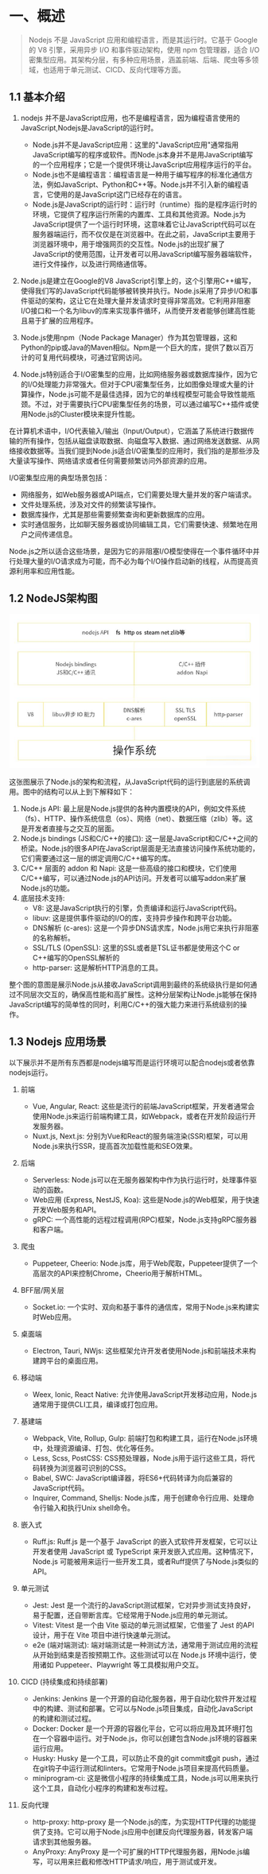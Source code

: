 # 一、概述

>Nodejs 不是 JavaScript 应用和编程语言，而是其运行时。它基于 Google 的 V8 引擎，采用异步 I/O 和事件驱动架构，使用 npm 包管理器，适合 I/O 密集型应用。其架构分层，有多种应用场景，涵盖前端、后端、爬虫等多领域，也适用于单元测试、CICD、反向代理等方面。

## 1.1 基本介绍


1. nodejs 并不是JavaScript应用，也不是编程语言，因为编程语言使用的JavaScript,Nodejs是JavaScript的运行时。
    - Node.js并不是JavaScript应用：这里的"JavaScript应用"通常指用JavaScript编写的程序或软件。而Node.js本身并不是用JavaScript编写的一个应用程序；它是一个提供环境让JavaScript应用程序运行的平台。
    - Node.js也不是编程语言：编程语言是一种用于编写程序的标准化通信方法，例如JavaScript、Python和C++等。Node.js并不引入新的编程语言，它使用的是JavaScript这门已经存在的语言。
    - Node.js是JavaScript的运行时：运行时（runtime）指的是程序运行时的环境，它提供了程序运行所需的内置库、工具和其他资源。Node.js为JavaScript提供了一个运行时环境，这意味着它让JavaScript代码可以在服务器端运行，而不仅仅是在浏览器中。在此之前，JavaScript主要用于浏览器环境中，用于增强网页的交互性。Node.js的出现扩展了JavaScript的使用范围，让开发者可以用JavaScript编写服务器端软件，进行文件操作，以及进行网络通信等。

2. Node.js是建立在Google的V8 JavaScript引擎上的，这个引擎用C++编写，使得我们写的JavaScript代码能够被转换并执行。Node.js采用了异步I/O和事件驱动的架构，这让它在处理大量并发请求时变得非常高效。它利用非阻塞I/O接口和一个名为libuv的库来实现事件循环，从而使开发者能够创建高性能且易于扩展的应用程序。


3. Node.js使用npm（Node Package Manager）作为其包管理器，这和Python的pip或Java的Maven相似。Npm是一个巨大的库，提供了数以百万计的可复用代码模块，可通过官网访问。


4. Node.js特别适合于I/O密集型的应用，比如网络服务器或数据库操作，因为它的I/O处理能力非常强大。但对于CPU密集型任务，比如图像处理或大量的计算操作，Node.js可能不是最佳选择，因为它的单线程模型可能会导致性能瓶颈。不过，对于需要执行CPU密集型任务的场景，可以通过编写C++插件或使用Node.js的Cluster模块来提升性能。

在计算机术语中，I/O代表输入/输出（Input/Output），它涵盖了系统进行数据传输的所有操作，包括从磁盘读取数据、向磁盘写入数据、通过网络发送数据、从网络接收数据等。当我们提到Node.js适合I/O密集型的应用时，我们指的是那些涉及大量读写操作、网络请求或者任何需要频繁访问外部资源的应用。

I/O密集型应用的典型场景包括：

- 网络服务，如Web服务器或API端点，它们需要处理大量并发的客户端请求。
- 文件处理系统，涉及对文件的频繁读写操作。
- 数据库操作，尤其是那些需要频繁查询和更新数据库的应用。
- 实时通信服务，比如聊天服务器或协同编辑工具，它们需要快速、频繁地在用户之间传递信息。

Node.js之所以适合这些场景，是因为它的非阻塞I/O模型使得在一个事件循环中并行处理大量的I/O请求成为可能，而不必为每个I/O操作启动新的线程，从而提高资源利用率和应用性能。


## 1.2 NodeJS架构图

![](/backend/node/base/001.jpeg)

这张图展示了Node.js的架构和流程，从JavaScript代码的运行到底层的系统调用。图中的结构可以从上到下解释如下：

1. Node.js API: 最上层是Node.js提供的各种内置模块的API，例如文件系统（fs）、HTTP、操作系统信息（os）、网络（net）、数据压缩（zlib）等。这是开发者直接与之交互的层面。
2. Node.js bindings (JS和C/C++的接口): 这一层是JavaScript和C/C++之间的桥梁。Node.js的很多API在JavaScript层面是无法直接访问操作系统功能的，它们需要通过这一层的绑定调用C/C++编写的库。
3. C/C++ 层面的 addon 和 Napi: 这是一些高级的接口和模块，它们使用C/C++编写，可以通过Node.js的API访问。开发者可以编写addon来扩展Node.js的功能。
4. 底层技术支持:
    - V8: 这是JavaScript执行的引擎，负责编译和运行JavaScript代码。
    - libuv: 这是提供事件驱动的I/O的库，支持异步操作和跨平台功能。
    - DNS解析 (c-ares): 这是一个异步DNS请求库，Node.js用它来执行非阻塞的名称解析。
    - SSL/TLS (OpenSSL): 这里的SSL或者是TSL证书都是使用这个C or C++编写的OpenSSL解析的
    - http-parser: 这是解析HTTP消息的工具。

整个图的意图是展示Node.js从接收JavaScript调用到最终的系统级执行是如何通过不同层次交互的，确保高性能和高扩展性。这种分层架构让Node.js能够在保持JavaScript编写的简单性的同时，利用C/C++的强大能力来进行系统级别的操作。

## 1.3 Nodejs 应用场景

以下展示并不是所有东西都是nodejs编写而是运行环境可以配合nodejs或者依靠nodejs运行。

1. 前端
    - Vue, Angular, React: 这些是流行的前端JavaScript框架，开发者通常会使用Node.js来运行前端构建工具，如Webpack，或者在开发阶段运行开发服务器。
    - Nuxt.js, Next.js: 分别为Vue和React的服务端渲染(SSR)框架，可以用Node.js来执行SSR，提高首次加载性能和SEO效果。

2. 后端
    - Serverless: Node.js可以在无服务器架构中作为执行运行时，处理事件驱动的函数。
    - Web应用 (Express, NestJS, Koa): 这些是Node.js的Web框架，用于快速开发Web服务和API。
    - gRPC: 一个高性能的远程过程调用(RPC)框架，Node.js支持gRPC服务器和客户端。

3. 爬虫
    - Puppeteer, Cheerio: Node.js库，用于Web爬取，Puppeteer提供了一个高层次的API来控制Chrome，Cheerio用于解析HTML。

4. BFF层/网关层
    - Socket.io: 一个实时、双向和基于事件的通信库，常用于Node.js来构建实时Web应用。

5. 桌面端
    - Electron, Tauri, NWjs: 这些框架允许开发者使用Node.js和前端技术来构建跨平台的桌面应用。

6. 移动端
    - Weex, Ionic, React Native: 允许使用JavaScript开发移动应用，Node.js通常用于提供CLI工具，编译或打包应用。

7. 基建端
    - Webpack, Vite, Rollup, Gulp: 前端打包和构建工具，运行在Node.js环境中，处理资源编译、打包、优化等任务。
    - Less, Scss, PostCSS: CSS预处理器，Node.js用于运行这些工具，将代码转换为浏览器可识别的CSS。
    - Babel, SWC: JavaScript编译器，将ES6+代码转译为向后兼容的JavaScript代码。
    - Inquirer, Command, Shelljs: Node.js库，用于创建命令行应用、处理命令行输入和执行Unix shell命令。

8. 嵌入式
    - Ruff.js: Ruff.js 是一个基于 JavaScript 的嵌入式软件开发框架，它可以让开发者使用 JavaScript 或 TypeScript 来开发嵌入式应用。这种情况下，Node.js 可能被用来运行一些开发工具，或者Ruff提供了与Node.js类似的API。

9. 单元测试
    - Jest: Jest 是一个流行的JavaScript测试框架，它对异步测试支持良好，易于配置，还自带断言库。它经常用于Node.js应用的单元测试。
    - Vitest: Vitest 是一个由 Vite 驱动的单元测试框架，它借鉴了 Jest 的API设计，用于在 Vite 项目中进行快速单元测试。
    - e2e (端对端测试): 端对端测试是一种测试方法，通常用于测试应用的流程从开始到结束是否按预期工作。这些测试可以在 Node.js 环境中运行，使用诸如 Puppeteer、Playwright 等工具模拟用户交互。

10. CICD (持续集成和持续部署)
    - Jenkins: Jenkins 是一个开源的自动化服务器，用于自动化软件开发过程中的构建、测试和部署。它可以与Node.js项目集成，自动化JavaScript的构建和测试过程。
    - Docker: Docker 是一个开源的容器化平台，它可以将应用及其环境打包在一个容器中运行。对于Node.js，你可以创建包含Node.js环境的容器来运行应用。
    - Husky: Husky 是一个工具，可以防止不良的git commit或git push，通过在git钩子中运行测试和linters。它常用于Node.js项目来提高代码质量。
    - miniprogram-ci: 这是微信小程序的持续集成工具，Node.js可以用来执行这个工具，自动化小程序的构建和发布过程。

10. 反向代理
    - http-proxy: http-proxy 是一个Node.js的库，为实现HTTP代理的功能提供了支持。它可以用于Node.js应用中创建反向代理服务器，转发客户端请求到其他服务器。
    - AnyProxy: AnyProxy 是一个可扩展的HTTP代理服务器，用Node.js编写，可以用来拦截和修改HTTP请求/响应，用于测试或开发。



